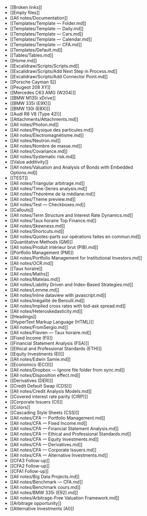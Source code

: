 - [[Broken links]]
- [[Empty files]]
- [[All notes/Documentation]]
- [[Templates/Template — Folder.md]]
- [[Templates/Template — Daily.md]]
- [[Templates/Template — Cars.md]]
- [[Templates/Template — Calendar.md]]
- [[Templates/Template — CFA.md]]
- [[Templates/Default.md]]
- [[Tables/Tables.md]]
- [[Home.md]]
- [[Excalidraw/Scripts/Scripts.md]]
- [[Excalidraw/Scripts/Add Next Step in Process.md]]
- [[Excalidraw/Scripts/Add Connector Point.md]]
- [[Porsche Cayman S]]
- [[Peugeot 208 XY]]
- [[Mercedes C63 AMG (W204)]]
- [[BMW M135i xDrive]]
- [[BMW 335i (E9X)]]
- [[BMW 130i (E8X)]]
- [[Audi R8 V8 (Type 42)]]
- [[Attachments/Attachments.md]]
- [[All notes/Photon.md]]
- [[All notes/Physique des particules.md]]
- [[All notes/Électromagnétisme.md]]
- [[All notes/Neutron.md]]
- [[All notes/Nombre de masse.md]]
- [[All notes/Covariance.md]]
- [[All notes/Systematic risk.md]]
- [[Value additivity]]
- [[All notes/Valuation and Analysis of Bonds with Embedded Options.md]]
- [[TEST]]
- [[All notes/Triangular arbitrage.md]]
- [[All notes/Time-Series analysis.md]]
- [[All notes/Théorème de la médiane.md]]
- [[All notes/Theme preview.md]]
- [[All notes/Test — Checkboxes.md]]
- [[Callouts]]
- [[All notes/Term Structure and Interest Rate Dynamics.md]]
- [[All notes/Taux horaire Top Finance.md]]
- [[All notes/Skewness.md]]
- [[All notes/Shortcuts.md]]
- [[All notes/Quotes-parts sur opérations faites en commun.md]]
- [[Quantitative Methods (QM)]]
- [[All notes/Produit intérieur brut (PIB).md]]
- [[Portfolio Management (PM)]]
- [[All notes/Portfolio Management for Institutional Investors.md]]
- [[All notes/OCR.md]]
- [[Taux horaire]]
- [[All notes/Maths]]
- [[All notes/Matelas.md]]
- [[All notes/Liability Driven and Index-Based Strategies.md]]
- [[All notes/Lemme.md]]
- [[All notes/Inline dataview with javascript.md]]
- [[All notes/Inégalité de Beroulli.md]]
- [[All notes/Implied cross rates with bid-ask spread.md]]
- [[All notes/Heteroskedasticity.md]]
- [[Headings]]
- [[HyperText Markup Language (HTML)]]
- [[All notes/FromSergio.md]]
- [[All notes/Flavien — Taux horaire.md]]
- [[Fixed Income (FI)]]
- [[Financial Statement Analysis (FSA)]]
- [[Ethical and Professional Standards (ETH)]]
- [[Equity Investments (EI)]]
- [[All notes/Edwin Samie.md]]
- [[Economics (ECO)]]
- [[All notes/Dropbox — Ignore file folder from sync.md]]
- [[All notes/Disposition effect.md]]
- [[Derivatives (DER)]]
- [[Credit Default Swap (CDS)]]
- [[All notes/Credit Analysis Models.md]]
- [[Covered interest rate parity (CIRP)]]
- [[Corporate Issuers (CI)]]
- [[Colors]]
- [[Cascading Style Sheets (CSS)]]
- [[All notes/CFA — Portfolio Management.md]]
- [[All notes/CFA — Fixed Income.md]]
- [[All notes/CFA — Financial Statement Analysis.md]]
- [[All notes/CFA — Ethical and Professional Standards.md]]
- [[All notes/CFA — Equity Investments.md]]
- [[All notes/CFA — Derivatives.md]]
- [[All notes/CFA — Corporate Issuers.md]]
- [[All notes/CFA — Alternative Investments.md]]
- [[CFA3 Follow-up]]
- [[CFA2 Follow-up]]
- [[CFA1 Follow-up]]
- [[All notes/Big Data Projects.md]]
- [[All notes/Benchmark — CFA.md]]
- [[All notes/Benchmark cours.md]]
- [[All notes/BMW 335i (E92).md]]
- [[All notes/Arbitrage-Free Valuation Framework.md]]
- [[Arbitrage opportunity]]
- [[Alternative Investments (AI)]]